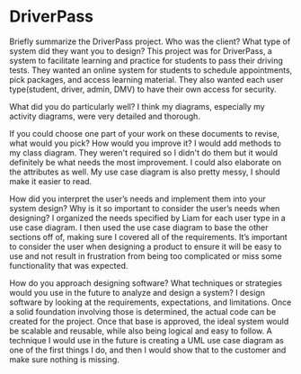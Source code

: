 # DriverPass
Briefly summarize the DriverPass project. Who was the client? What type of system did they want you to design?
This project was for DriverPass, a system to facilitate learning and practice for students to pass their driving tests. They wanted an online system for students to schedule appointments, pick packages, and access learning material. They also wanted each user type(student, driver, admin, DMV) to have their own access for security.

What did you do particularly well?
I think my diagrams, especially my activity diagrams, were very detailed and thorough.

If you could choose one part of your work on these documents to revise, what would you pick? How would you improve it?
I would add methods to my class diagram. They weren't required so I didn't do them but it would definitely be what needs the most improvement. I could also elaborate on the attributes as well. My use case diagram is also pretty messy, I should make it easier to read.

How did you interpret the user’s needs and implement them into your system design? Why is it so important to consider the user’s needs when designing?
I organized the needs specified by Liam for each user type in a use case diagram. I then used the use case diagram to base the other sections off of, making sure I covered all of the requirements. It’s important to consider the user when designing a product to ensure it will be easy to use and not result in frustration from being too complicated or miss some functionality that was expected.

How do you approach designing software? What techniques or strategies would you use in the future to analyze and design a system?
I design software by looking at the requirements, expectations, and limitations. Once a solid foundation involving those is determined, the actual code can be created for the project. Once that base is approved, the ideal system would be scalable and reusable, while also being logical and easy to follow. A technique I would use in the future is creating a UML use case diagram as one of the first things I do, and then I would show that to the customer and make sure nothing is missing.
